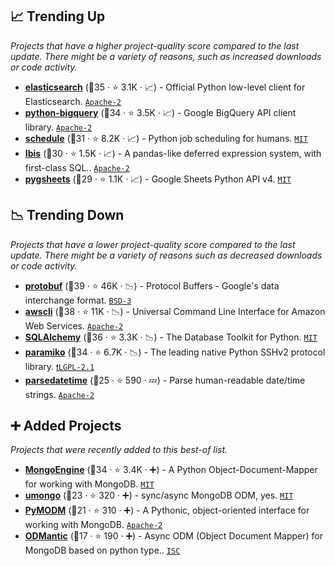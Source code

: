 ## 📈 Trending Up

_Projects that have a higher project-quality score compared to the last update. There might be a variety of reasons, such as increased downloads or code activity._

- <b><a href="https://github.com/elastic/elasticsearch-py">elasticsearch</a></b> (🥇35 ·  ⭐ 3.1K · 📈) - Official Python low-level client for Elasticsearch. <code><a href="http://bit.ly/3nYMfla">Apache-2</a></code>
- <b><a href="https://github.com/googleapis/python-bigquery">python-bigquery</a></b> (🥈34 ·  ⭐ 3.5K · 📈) - Google BigQuery API client library. <code><a href="http://bit.ly/3nYMfla">Apache-2</a></code>
- <b><a href="https://github.com/dbader/schedule">schedule</a></b> (🥉31 ·  ⭐ 8.2K · 📈) - Python job scheduling for humans. <code><a href="http://bit.ly/34MBwT8">MIT</a></code>
- <b><a href="https://github.com/ibis-project/ibis">Ibis</a></b> (🥈30 ·  ⭐ 1.5K · 📈) - A pandas-like deferred expression system, with first-class SQL.. <code><a href="http://bit.ly/3nYMfla">Apache-2</a></code>
- <b><a href="https://github.com/nithinmurali/pygsheets">pygsheets</a></b> (🥉29 ·  ⭐ 1.1K · 📈) - Google Sheets Python API v4. <code><a href="http://bit.ly/34MBwT8">MIT</a></code>

## 📉 Trending Down

_Projects that have a lower project-quality score compared to the last update. There might be a variety of reasons such as decreased downloads or code activity._

- <b><a href="https://github.com/protocolbuffers/protobuf">protobuf</a></b> (🥇39 ·  ⭐ 46K · 📉) - Protocol Buffers - Google's data interchange format. <code><a href="http://bit.ly/3aKzpTv">BSD-3</a></code>
- <b><a href="https://github.com/aws/aws-cli">awscli</a></b> (🥇38 ·  ⭐ 11K · 📉) - Universal Command Line Interface for Amazon Web Services. <code><a href="http://bit.ly/3nYMfla">Apache-2</a></code>
- <b><a href="https://github.com/sqlalchemy/sqlalchemy">SQLAlchemy</a></b> (🥇36 ·  ⭐ 3.3K · 📉) - The Database Toolkit for Python. <code><a href="http://bit.ly/34MBwT8">MIT</a></code>
- <b><a href="https://github.com/paramiko/paramiko">paramiko</a></b> (🥈34 ·  ⭐ 6.7K · 📉) - The leading native Python SSHv2 protocol library. <code><a href="https://tldrlegal.com/search?q=LGPL-2.1">❗️LGPL-2.1</a></code>
- <b><a href="https://github.com/bear/parsedatetime">parsedatetime</a></b> (🥉25 ·  ⭐ 590 · 💤) - Parse human-readable date/time strings. <code><a href="http://bit.ly/3nYMfla">Apache-2</a></code>

## ➕ Added Projects

_Projects that were recently added to this best-of list._

- <b><a href="https://github.com/MongoEngine/mongoengine">MongoEngine</a></b> (🥈34 ·  ⭐ 3.4K · ➕) - A Python Object-Document-Mapper for working with MongoDB. <code><a href="http://bit.ly/34MBwT8">MIT</a></code>
- <b><a href="https://github.com/Scille/umongo">umongo</a></b> (🥉23 ·  ⭐ 320 · ➕) - sync/async MongoDB ODM, yes. <code><a href="http://bit.ly/34MBwT8">MIT</a></code>
- <b><a href="https://github.com/mongodb/pymodm">PyMODM</a></b> (🥉21 ·  ⭐ 310 · ➕) - A Pythonic, object-oriented interface for working with MongoDB. <code><a href="http://bit.ly/3nYMfla">Apache-2</a></code>
- <b><a href="https://github.com/art049/odmantic">ODMantic</a></b> (🥉17 ·  ⭐ 190 · ➕) - Async ODM (Object Document Mapper) for MongoDB based on python type.. <code><a href="http://bit.ly/3hkKRql">ISC</a></code>

